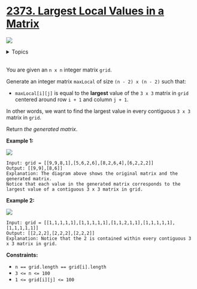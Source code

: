 # [2373. Largest Local Values in a Matrix](https://leetcode.cn/problems/largest-local-values-in-a-matrix/description/)

![](https://img.shields.io/badge/Difficulty-Easy-green.svg)

<details>
<summary>Topics</summary>

* [`Array`](https://leetcode.com/tag/array/)
* [`Matrix`](https://leetcode.com/tag/matrix/)

</details>
<br />

You are given an `n x n` integer matrix `grid`.

Generate an integer matrix `maxLocal` of size `(n - 2) x (n - 2)` such that:

 + `maxLocal[i][j]` is equal to the **largest** value of the `3 x 3` matrix in `grid` centered around row `i + 1` and column `j + 1`.

In other words, we want to find the largest value in every contiguous `3 x 3` matrix in `grid`.

Return *the generated matrix*.

**Example 1:**

![](https://assets.leetcode.com/uploads/2022/06/21/ex1.png)

    Input: grid = [[9,9,8,1],[5,6,2,6],[8,2,6,4],[6,2,2,2]]
    Output: [[9,9],[8,6]]
    Explanation: The diagram above shows the original matrix and the generated matrix.
    Notice that each value in the generated matrix corresponds to the largest value of a contiguous 3 x 3 matrix in grid.

**Example 2:**

![](https://assets.leetcode.com/uploads/2022/07/02/ex2new2.png)

    Input: grid = [[1,1,1,1,1],[1,1,1,1,1],[1,1,2,1,1],[1,1,1,1,1],[1,1,1,1,1]]
    Output: [[2,2,2],[2,2,2],[2,2,2]]
    Explanation: Notice that the 2 is contained within every contiguous 3 x 3 matrix in grid.
 

**Constraints:**

 + `n == grid.length == grid[i].length`
 + `3 <= n <= 100`
 + `1 <= grid[i][j] <= 100`

